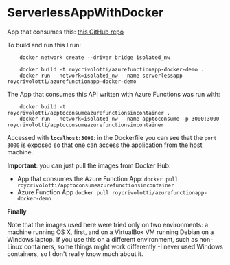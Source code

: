 # ServerlessAppWithDocker

App that consumes this: [this GitHub repo](https://github.com/RoyCrivolotti/AppToConsumeAzureFunctionsInContainerDemo)

To build and run this I run:

```
    docker network create --driver bridge isolated_nw
```

```
    docker build -t roycrivolotti/azurefunctionapp-docker-demo .
    docker run --network=isolated_nw --name serverlessapp roycrivolotti/azurefunctionapp-docker-demo
```

The App that consumes this API written with Azure Functions was run with:
```
    docker build -t roycrivolotti/apptoconsumeazurefunctionsincontainer .
    docker run --network=isolated_nw --name apptoconsume -p 3000:3000 roycrivolotti/apptoconsumeazurefunctionsincontainer
```
Accessed with **`localhost:3000`**: in the Dockerfile you can see that the `port 3000` is exposed so that one can access the application from the host machine.

**Important**: you can just pull the images from Docker Hub:
- App that consumes the Azure Function App: `docker pull roycrivolotti/apptoconsumeazurefunctionsincontainer`
- Azure Function App `docker pull roycrivolotti/azurefunctionapp-docker-demo`

**Finally**

Note that the images used here were tried only on two environments: a machine running OS X, first, and on a VirtualBox VM running Debian on a Windows laptop. If you use this on a different environment, such as non-Linux containers, some things might work differently -I never used Windows containers, so I don't really know much about it.
